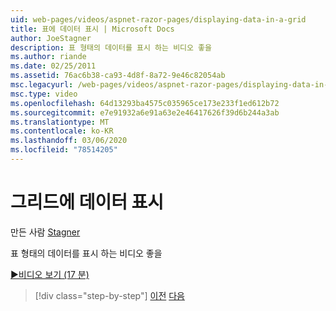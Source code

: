 ```yaml
---
uid: web-pages/videos/aspnet-razor-pages/displaying-data-in-a-grid
title: 표에 데이터 표시 | Microsoft Docs
author: JoeStagner
description: 표 형태의 데이터를 표시 하는 비디오 좋을
ms.author: riande
ms.date: 02/25/2011
ms.assetid: 76ac6b38-ca93-4d8f-8a72-9e46c82054ab
msc.legacyurl: /web-pages/videos/aspnet-razor-pages/displaying-data-in-a-grid
msc.type: video
ms.openlocfilehash: 64d13293ba4575c035965ce173e233f1ed612b72
ms.sourcegitcommit: e7e91932a6e91a63e2e46417626f39d6b244a3ab
ms.translationtype: MT
ms.contentlocale: ko-KR
ms.lasthandoff: 03/06/2020
ms.locfileid: "78514205"
---
```

# <a name="displaying-data-in-a-grid"></a>그리드에 데이터 표시

만든 사람 [Stagner](https://github.com/JoeStagner)

표 형태의 데이터를 표시 하는 비디오 좋을

[&#9654;비디오 보기 (17 분)](https://channel9.msdn.com/Blogs/ASP-NET-Site-Videos/displaying-data-in-a-grid)

> [!div class="step-by-step"]
> [이전](working-with-data-part-2.md)
> [다음](displaying-data-in-a-chart-part-1.md)
